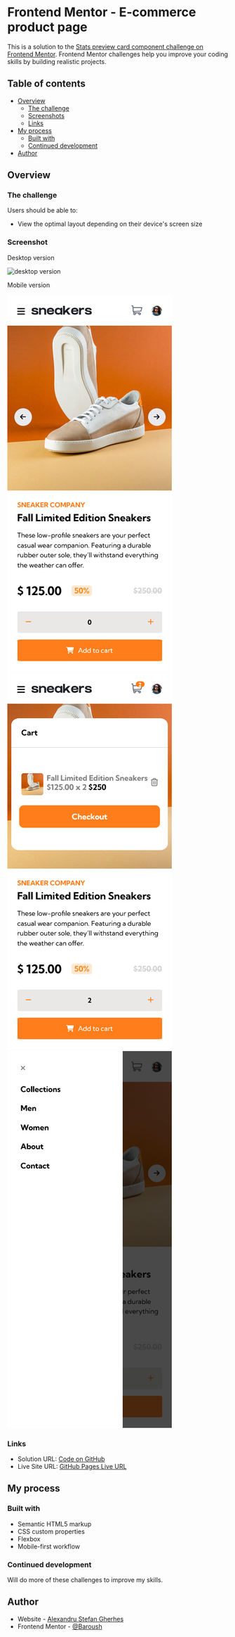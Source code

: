 # Frontend Mentor - E-commerce product page

This is a solution to the [Stats preview card component challenge on Frontend Mentor](https://www.frontendmentor.io/challenges/stats-preview-card-component-8JqbgoU62). Frontend Mentor challenges help you improve your coding skills by building realistic projects.

## Table of contents

- [Overview](#overview)
  - [The challenge](#the-challenge)
  - [Screenshots](#screenshots)
  - [Links](#links)
- [My process](#my-process)
  - [Built with](#built-with)
  - [Continued development](#continued-development)
- [Author](#author)

## Overview

### The challenge

Users should be able to:

- View the optimal layout depending on their device's screen size

### Screenshot

Desktop version

![desktop version](/ss/desktop.png)

Mobile version

![mobile version](/ss/mobile.png)
![mobile version](/ss/mobile-cart.png)
![mobile version](/ss/mobile-menu.png)

### Links

- Solution URL: [Code on GitHub](https://github.com/AlexandruStefanGherhes/E-commerce)
- Live Site URL: [GitHub Pages Live URL](https://www.frontendmentor.io/challenges/ecommerce-product-page-UPsZ9MJp6)

## My process

### Built with

- Semantic HTML5 markup
- CSS custom properties
- Flexbox
- Mobile-first workflow

### Continued development

Will do more of these challenges to improve my skills.

## Author

- Website - [Alexandru Stefan Gherhes](https://www.frontendmentor.io/profile/Baroush)
- Frontend Mentor - [@Baroush](https://www.frontendmentor.io/profile/Baroush)
